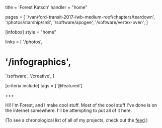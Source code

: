 title = 'Forest Katsch'
handler = "home"

pages = [
  '/van/ford-transit-2017-lwb-medium-roof/chapters/teardown',
  '/photos/starship/sn8',
  '/software/apogee',
  '/software/vertex-oven',
]

[infobox]
style = "home"

links = [
  '/photos',
#  '/infographics',
  '/software',
  '/creative',
]

[criteria.include]
tags = ['@featured']

+++

Hi! I'm Forest, and I make cool stuff.
Most of the cool stuff I've done is on the internet somewhere.
I'll be attempting to put all of it here.

(To see a chronological list of all of my projects, check out the [feed](/feed).)
